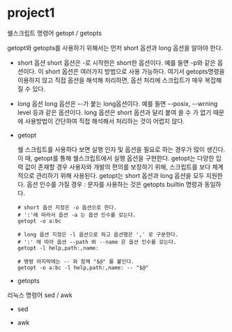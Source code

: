 # project1

쉘스크립트 명령어 getopt / getopts

getopt와 getopts를 사용하기 위해서는 먼저 short 옵션과 long 옵션을 알아야 한다.
* short 옵션
  short 옵션은 -로 시작한은 short한 옵션이다. 예를 들면 -p와 같은 옵션이다.
  이 short 옵션은 여러가지 방법으로 사용 가능하다. 여기서 getopts명령을 이용하지 않고 직접 옵션을 해석해 처리하면,
  옵션 처리에 스크립트가 매우 복잡해질 수 있다.

* long 옵션
  long 옵션은 --가 붙는 long옵션이다. 예를 들면 --posix, --wrning level 등과 같은 옵션이다.
  long 옵션은 short 옵션과 달리 붙여 쓸 수 가 없기 때문에 사용방법이 간단하여 직접 해석해서 처리하는 것이 어렵지 않다.
  

+ getopt

  쉘 스크립트를 사용하다 보면 실행 인자 및 옵션을 필요로 하는 경우가 많이 생긴다.
  이 때, getopt를 통해 쉘스크립트에서 실행 옵션을 구현한다.
  getopt는 다양한 입력 값이 존재할 경우 사용자와 개발의 편의를 보장하기 위해, 스크립트를 보다 체계적으로 관리하기 위해 사용된다.
  getopt는 short 옵션과 long 옵션을 모두 지원한다. 옵션 인수를 가질 경우 : 문자를 사용하는 것은 getopts builtin 명령과 동일하다.
  
  ```
  # short 옵션 지정은 -o 옵션으로 한다.
  # ':'에 따라서 옵션 -a 는 옵션 인수를 갖는다.
  getopt -o a:bc
  
  # long 옵션 지정은 -l 옵션으로 하고 옵션명은 ',' 로 구분한다.
  # ':' 에 따라 옵션 --path 와 --name 은 옵션 인수를 갖는다.
  getopt -l help,path:,name: 
  
  # 명령 마지막에는 -- 와 함께 "$@" 를 붙인다.
  getopt -o a:bc -l help,path:,name: -- "$@"
  
  ```
  
  


+ getopts

리눅스 명령어 sed / awk

+ sed

+ awk
